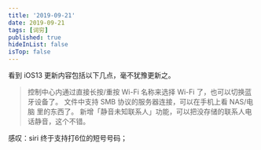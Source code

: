 ```yaml
---
title: '2019-09-21'
date: 2019-09-21
tags: [词穷]
published: true
hideInList: false
isTop: false
---
```


看到 iOS13 更新内容包括以下几点，毫不犹豫更新之。

> 控制中心内通过直接长按/重按 Wi-Fi 名称来选择 Wi-Fi 了，也可以切换蓝牙设备了。
> 文件中支持 SMB 协议的服务器连接，可以在手机上看 NAS/电脑 里的东西了。
> 新增「静音未知联系人」功能，可以把没存储的联系人电话静音，这个不错。

<!--more-->

感叹：siri 终于支持打6位的短号号码；